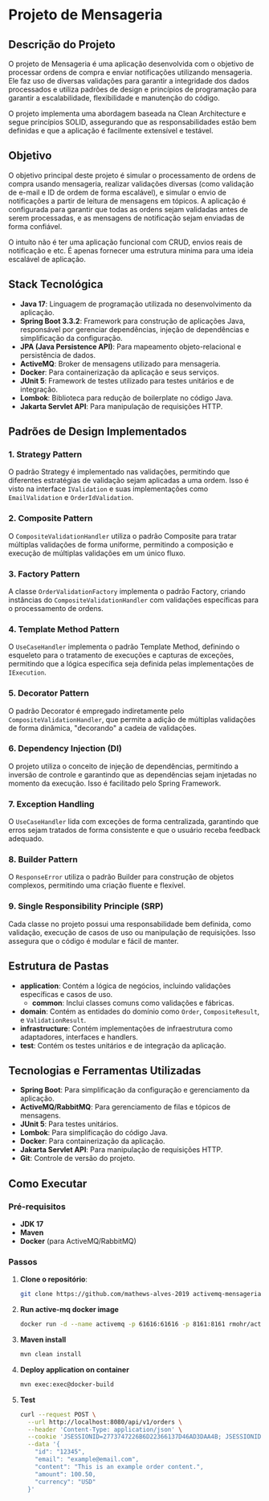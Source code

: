 # Projeto de Mensageria

## Descrição do Projeto

O projeto de Mensageria é uma aplicação desenvolvida com o objetivo de processar ordens de compra e enviar notificações utilizando mensageria. Ele faz uso de diversas validações para garantir a integridade dos dados processados e utiliza padrões de design e princípios de programação para garantir a escalabilidade, flexibilidade e manutenção do código.

O projeto implementa uma abordagem baseada na Clean Architecture e segue princípios SOLID, assegurando que as responsabilidades estão bem definidas e que a aplicação é facilmente extensível e testável.

## Objetivo

O objetivo principal deste projeto é simular o processamento de ordens de compra usando mensageria, realizar validações diversas (como validação de e-mail e ID de ordem de forma escalável), e simular o envio de notificações a partir de leitura de mensagens em tópicos. A aplicação é configurada para garantir que todas as ordens sejam validadas antes de serem processadas, e as mensagens de notificação sejam enviadas de forma confiável.

O intuíto não é ter uma aplicação funcional com CRUD, envios reais de notificação e etc. É apenas fornecer uma estrutura minima para uma ideia escalável de aplicação.

## Stack Tecnológica

- **Java 17**: Linguagem de programação utilizada no desenvolvimento da aplicação.
- **Spring Boot 3.3.2**: Framework para construção de aplicações Java, responsável por gerenciar dependências, injeção de dependências e simplificação da configuração.
- **JPA (Java Persistence API)**: Para mapeamento objeto-relacional e persistência de dados.
- **ActiveMQ**: Broker de mensagens utilizado para mensageria.
- **Docker**: Para containerização da aplicação e seus serviços.
- **JUnit 5**: Framework de testes utilizado para testes unitários e de integração.
- **Lombok**: Biblioteca para redução de boilerplate no código Java.
- **Jakarta Servlet API**: Para manipulação de requisições HTTP.

## Padrões de Design Implementados

### 1. Strategy Pattern
O padrão Strategy é implementado nas validações, permitindo que diferentes estratégias de validação sejam aplicadas a uma ordem. Isso é visto na interface `IValidation` e suas implementações como `EmailValidation` e `OrderIdValidation`.

### 2. Composite Pattern
O `CompositeValidationHandler` utiliza o padrão Composite para tratar múltiplas validações de forma uniforme, permitindo a composição e execução de múltiplas validações em um único fluxo.

### 3. Factory Pattern
A classe `OrderValidationFactory` implementa o padrão Factory, criando instâncias do `CompositeValidationHandler` com validações específicas para o processamento de ordens.

### 4. Template Method Pattern
O `UseCaseHandler` implementa o padrão Template Method, definindo o esqueleto para o tratamento de execuções e capturas de exceções, permitindo que a lógica específica seja definida pelas implementações de `IExecution`.

### 5. Decorator Pattern
O padrão Decorator é empregado indiretamente pelo `CompositeValidationHandler`, que permite a adição de múltiplas validações de forma dinâmica, "decorando" a cadeia de validações.

### 6. Dependency Injection (DI)
O projeto utiliza o conceito de injeção de dependências, permitindo a inversão de controle e garantindo que as dependências sejam injetadas no momento da execução. Isso é facilitado pelo Spring Framework.

### 7. Exception Handling
O `UseCaseHandler` lida com exceções de forma centralizada, garantindo que erros sejam tratados de forma consistente e que o usuário receba feedback adequado.

### 8. Builder Pattern
O `ResponseError` utiliza o padrão Builder para construção de objetos complexos, permitindo uma criação fluente e flexível.

### 9. Single Responsibility Principle (SRP)
Cada classe no projeto possui uma responsabilidade bem definida, como validação, execução de casos de uso ou manipulação de requisições. Isso assegura que o código é modular e fácil de manter.

## Estrutura de Pastas

- **application**: Contém a lógica de negócios, incluindo validações específicas e casos de uso.
  - **common**: Inclui classes comuns como validações e fábricas.
- **domain**: Contém as entidades do domínio como `Order`, `CompositeResult`, e `ValidationResult`.
- **infrastructure**: Contém implementações de infraestrutura como adaptadores, interfaces e handlers.
- **test**: Contém os testes unitários e de integração da aplicação.

## Tecnologias e Ferramentas Utilizadas

- **Spring Boot**: Para simplificação da configuração e gerenciamento da aplicação.
- **ActiveMQ/RabbitMQ**: Para gerenciamento de filas e tópicos de mensagens.
- **JUnit 5**: Para testes unitários.
- **Lombok**: Para simplificação do código Java.
- **Docker**: Para containerização da aplicação.
- **Jakarta Servlet API**: Para manipulação de requisições HTTP.
- **Git**: Controle de versão do projeto.

## Como Executar

### Pré-requisitos

- **JDK 17**
- **Maven**
- **Docker** (para ActiveMQ/RabbitMQ)

### Passos

1. **Clone o repositório**:
   ```bash
   git clone https://github.com/mathews-alves-2019 activemq-mensageria
    ```

2. **Run active-mq docker image**
    ```bash
    docker run -d --name activemq -p 61616:61616 -p 8161:8161 rmohr/activemq
    ```

3. **Maven install**
    ```bash
    mvn clean install
    ```
4. **Deploy application on container**
    ```bash
    mvn exec:exec@docker-build
    ```

5. **Test**
    ```bash
    curl --request POST \
      --url http://localhost:8080/api/v1/orders \
      --header 'Content-Type: application/json' \
      --cookie 'JSESSIONID=2773747226B6D22366137D46AD3DAA4B; JSESSIONID=AE98C018C9C2BCEED8420CDF24C80CF1' \
      --data '{
        "id": "12345",
        "email": "example@email.com",
        "content": "This is an example order content.",
        "amount": 100.50,
        "currency": "USD"
      }'
    ```
